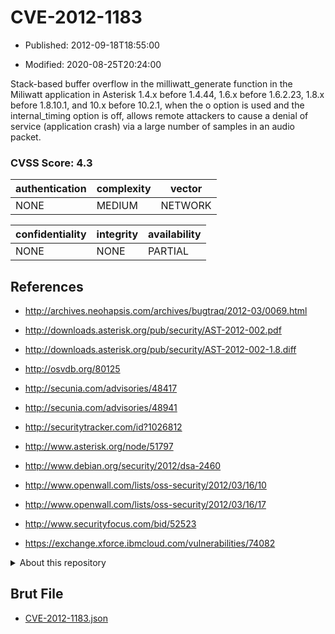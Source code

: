 # CVE-2012-1183

- Published: 2012-09-18T18:55:00

- Modified: 2020-08-25T20:24:00

Stack-based buffer overflow in the milliwatt_generate function in the Miliwatt application in Asterisk 1.4.x before 1.4.44, 1.6.x before 1.6.2.23, 1.8.x before 1.8.10.1, and 10.x before 10.2.1, when the o option is used and the internal_timing option is off, allows remote attackers to cause a denial of service (application crash) via a large number of samples in an audio packet.

### CVSS Score: **4.3**

| authentication | complexity | vector |
| --- | --- | --- |
| NONE | MEDIUM | NETWORK |

| confidentiality | integrity | availability |
| --- | --- | --- |
| NONE | NONE | PARTIAL |

## References

* http://archives.neohapsis.com/archives/bugtraq/2012-03/0069.html

* http://downloads.asterisk.org/pub/security/AST-2012-002.pdf

* http://downloads.asterisk.org/pub/security/AST-2012-002-1.8.diff

* http://osvdb.org/80125

* http://secunia.com/advisories/48417

* http://secunia.com/advisories/48941

* http://securitytracker.com/id?1026812

* http://www.asterisk.org/node/51797

* http://www.debian.org/security/2012/dsa-2460

* http://www.openwall.com/lists/oss-security/2012/03/16/10

* http://www.openwall.com/lists/oss-security/2012/03/16/17

* http://www.securityfocus.com/bid/52523

* https://exchange.xforce.ibmcloud.com/vulnerabilities/74082

<details>
<summary>About this repository</summary> 

  This repository is part of the project [Live Hack CVE](https://github.com/Live-Hack-CVE). Main website can be found [www.live-hack.org](https://www.live-hack.org) 
  
  Made by [Sn0wAlice](https://github.com/Sn0wAlice) for the people that care about security and need to have a feed of the latest CVEs. Hope you enjoy it, don't forget to star the repo and follow me on [Twitter](https://twitter.com/Sn0wAlice) and [Github](https://github.com/Sn0wAlice). And that is my [personnal website](https://www.alice-snow.me/)

  - [Home Page](https://github.com/Live-Hack-CVE)
  - [Framework](https://github.com/Live-Hack-CVE/cve-framework)
  - [CVE database](https://github.com/Live-Hack-CVE/full_database)
  - [Changelog](https://github.com/Live-Hack-CVE/Changelog)
</details>

## Brut File

* [CVE-2012-1183.json](https://raw.githubusercontent.com/Live-Hack-CVE/full_database/main/cves/2012/CVE-2012-1183.json)

